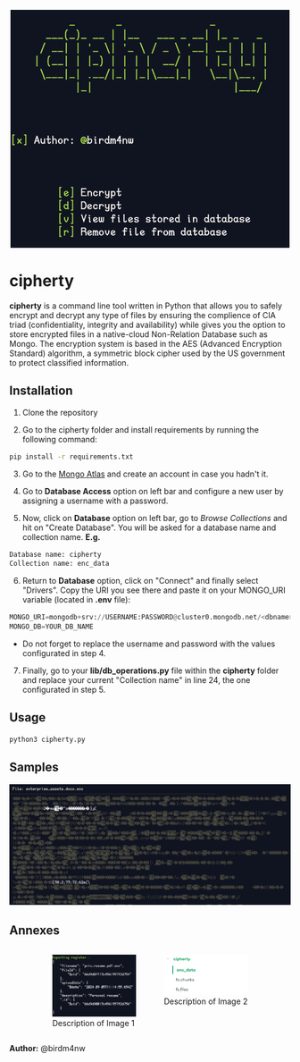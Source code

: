 <p align="center">
  <img src="captures/cipherty_main2.png" alt="Description of Image" width="500"/>
</p>

# cipherty
**cipherty** is a command line tool written in Python that allows you to safely encrypt and decrypt any type of files by ensuring the complience of CIA triad (confidentiality, integrity and availability) while gives you the option to store encrypted files in a native-cloud Non-Relation Database such as Mongo. 
The encryption system is based in the AES (Advanced Encryption Standard) algorithm, a symmetric block cipher used by the US government to protect classified information.

## Installation
1. Clone the repository

2. Go to the cipherty folder and install requirements by running the following command:
```bash
pip install -r requirements.txt
```

3. Go to the [Mongo Atlas](https://account.mongodb.com/account/login) and create an account in case you hadn't it.

4. Go to **Database Access** option on left bar and configure a new user by assigning a username with a password.

5. Now, click on **Database** option on left bar, go to *Browse Collections* and hit on "Create Database". You will be asked for a database name and collection name.
  **E.g.**
  ```python
  Database name: cipherty
  Collection name: enc_data
  ```

6. Return to **Database** option, click on "Connect" and finally select "Drivers". Copy the URI you see there and paste it on your MONGO_URI variable (located in **.env** file):
  ```python
  MONGO_URI=mongodb+srv://USERNAME:PASSWORD@cluster0.mongodb.net/<dbname>?retryWrites=true&w=majority
  MONGO_DB=YOUR_DB_NAME
  ```
- Do not forget to replace the username and password with the values configurated in step 4.

7. Finally, go to your **lib/db_operations.py** file within the **cipherty** folder and replace your current "Collection name" in line 24, the one configurated in step 5.

## Usage
```bash
python3 cipherty.py
```

## Samples
<p align="center">
  <img src="captures/encrypted_view.png" alt="Description of Image" width="1000"/>
</p>

## Annexes
<div style="display: flex; justify-content: center;">
  <figure style="margin-right: 10px;">
    <img src="captures/cipherty_fstructure.png" alt="Description of Image 1" style="width: 150px;"/>
    <figcaption>Description of Image 1</figcaption>
  </figure>
  <figure>
    <img src="captures/cipherty_db.png" alt="Description of Image 2" style="width: 150px;"/>
    <figcaption>Description of Image 2</figcaption>
  </figure>
</div>

**Author:** @birdm4nw
